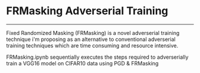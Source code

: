 # FRMasking Adverserial Training
---
Fixed Randomized Masking (FRMasking) is a novel adverserial training technique i'm proposing as an alternative to conventional adverserial training techniques which are time consuming and resource intensive. 

FRMasking.ipynb sequentially executes the steps required to adverserially train a VGG16 model on CIFAR10 data using PGD & FRMasking